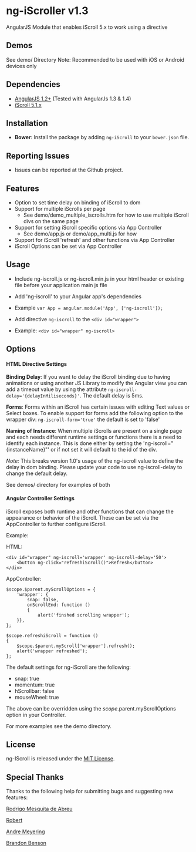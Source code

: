 ng-iScroller v1.3
============

AngularJS Module that enables iScroll 5.x to work using a directive

Demos
------------

See demo/ Directory
Note: Recommended to be used with iOS or Android devices only


Dependencies
------------
- [AngularJS 1.2+](http://angularjs.org/) (Tested with AngularJs 1.3 & 1.4)
- [iScroll 5.1.x](https://github.com/cubiq/iscroll)

Installation
------------
 - **Bower**:
 Install the package by adding `ng-iScroll` to your `bower.json` file.

Reporting Issues
-------------
- Issues can be reported at the Github project.

Features
-------------

* Option to set time delay on binding of iScroll to dom
* Support for multiple iScrolls per page
	* See demo/demo_multiple_iscrolls.htm for how to use multiple iScroll divs on the same page
* Support for setting iScroll specific options via App Controller
	* See demo/app.js or demo/app_multi.js for how
* Support for iScroll 'refresh' and other functions via App Controller
* iScroll Options can be set via App Controller


Usage
---------

* Include ng-iscroll.js or ng-iscroll.min.js in your html header or existing file before your application main js file
* Add 'ng-iscroll' to your Angular app's dependencies
 * Example ```var App = angular.module('App', ['ng-iscroll']);```

* Add directive `ng-iscroll` to the ```<div id="wrapper">```
 * Example: ```<div id="wrapper" ng-iscroll>```


Options
-------------
#### HTML Directive Settings

**Binding Delay**:
If you want to delay the iScroll binding due to having animations or using another JS Library to modify the Angular view you can add a timeout value by using the attribute ```ng-iscroll-delay='{delayInMiliseconds}'```.  The default delay is 5ms.

**Forms**:
Forms within an iScroll has certain issues with editing Text values or Select boxes.  To enable support for forms add the following option to the wrapper div: ```ng-iscroll-form='true'``` the default is set to 'false'

**Naming of Instance**:
When multiple iScrolls are present on a single page and each needs different runtime settings or functions there is a need to identify each instance.  This is done either by setting the 'ng-iscroll="{instanceName}"' or if not set it will default to the id of the div.

*Note:* This breaks version 1.0's usage of the ng-iscroll value to define the delay in dom binding.  Please update your code to use ng-iscroll-delay to change the default delay.

See demos/ directory for examples of both


#### Angular Controller Settings

iScroll exposes both runtime and other functions that can change the appearance or behavior of the iScroll.  These can be set via the AppController to further configure iScroll.

Example:

HTML:
```
<div id="wrapper" ng-iscroll='wrapper' ng-iscroll-delay='50'>
	<button ng-click="refreshiScroll()">Refresh</button>
</div>
```

AppController:
```
$scope.$parent.myScrollOptions = {
	'wrapper': {
		snap: false,
		onScrollEnd: function ()
		{
			alert('finshed scrolling wrapper');
	}},
};

$scope.refreshiScroll = function ()
{
	$scope.$parent.myScroll['wrapper'].refresh();
	alert('wrapper refreshed');
};
```

The default settings for ng-iScroll are the following:
- snap: true
- momentum: true
- hScrollbar: false
- mouseWheel: true

The above can be overridden using the $scope.$parent.myScrollOptions option in your Controller.

For more examples see the demo directory.


License
--------------

ng-IScroll is released under the [MIT License](http://opensource.org/licenses/MIT).


Special Thanks
---------------

Thanks to the following help for submitting bugs and suggesting new features:

[Rodrigo Mesquita de Abreu](https://github.com/rodmabreu)

[Robert](https://github.com/rtpm)

[Andre Meyering](https://github.com/archer96)

[Brandon Benson](https://github.com/bensane)
